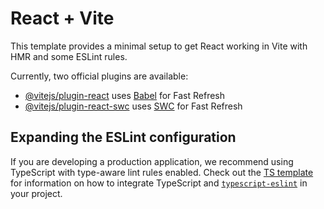 <!-- 1st time ... push
navagate to Music/PingUp .... not client

git init
git add .
git commit -m "Initial commit"
git remote add origin https://github.com/vinaythuppari/social-media-app.git
git branch -M main
git push -u origin main -->

<!-- for updates
navagate to Music/PingUp .... not client   ... use    cd ..
git add .
git commit -m "Updated code"
git push

git add . && git commit -m "update" && git push -->


<!-- npm install moment -->
<!-- npm install react-hot-toast -->


<!-- backend commands 
npm init -y 
npm install express cors dotenv mongoose multer
npm install --save-dev nodemon

npm run server



inngest
clerk - authentication google
mangodb atlas
-->












# React + Vite

This template provides a minimal setup to get React working in Vite with HMR and some ESLint rules.

Currently, two official plugins are available:

- [@vitejs/plugin-react](https://github.com/vitejs/vite-plugin-react/blob/main/packages/plugin-react) uses [Babel](https://babeljs.io/) for Fast Refresh
- [@vitejs/plugin-react-swc](https://github.com/vitejs/vite-plugin-react/blob/main/packages/plugin-react-swc) uses [SWC](https://swc.rs/) for Fast Refresh

## Expanding the ESLint configuration

If you are developing a production application, we recommend using TypeScript with type-aware lint rules enabled. Check out the [TS template](https://github.com/vitejs/vite/tree/main/packages/create-vite/template-react-ts) for information on how to integrate TypeScript and [`typescript-eslint`](https://typescript-eslint.io) in your project.
